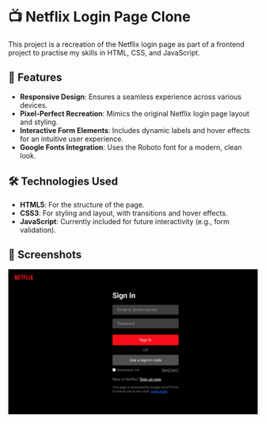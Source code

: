 # 📺 Netflix Login Page Clone  

This project is a recreation of the Netflix login page as part of a frontend project to practise my skills in HTML, CSS, and JavaScript.

## 🚀 Features  

- **Responsive Design**: Ensures a seamless experience across various devices.  
- **Pixel-Perfect Recreation**: Mimics the original Netflix login page layout and styling.  
- **Interactive Form Elements**: Includes dynamic labels and hover effects for an intuitive user experience.  
- **Google Fonts Integration**: Uses the Roboto font for a modern, clean look.  

## 🛠️ Technologies Used  

- **HTML5**: For the structure of the page.  
- **CSS3**: For styling and layout, with transitions and hover effects.  
- **JavaScript**: Currently included for future interactivity (e.g., form validation).

## 📸 Screenshots  

![Desktop View](netflix-clone.png)
